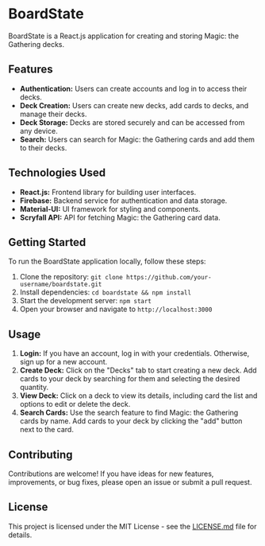 # BoardState

BoardState is a React.js application for creating and storing Magic: the Gathering decks.

## Features

- **Authentication:** Users can create accounts and log in to access their decks.
- **Deck Creation:** Users can create new decks, add cards to decks, and manage their decks.
- **Deck Storage:** Decks are stored securely and can be accessed from any device.
- **Search:** Users can search for Magic: the Gathering cards and add them to their decks.

## Technologies Used

- **React.js:** Frontend library for building user interfaces.
- **Firebase:** Backend service for authentication and data storage.
- **Material-UI:** UI framework for styling and components.
- **Scryfall API:** API for fetching Magic: the Gathering card data.

## Getting Started

To run the BoardState application locally, follow these steps:

1. Clone the repository: `git clone https://github.com/your-username/boardstate.git`
2. Install dependencies: `cd boardstate && npm install`
3. Start the development server: `npm start`
4. Open your browser and navigate to `http://localhost:3000`

## Usage

1. **Login:** If you have an account, log in with your credentials. Otherwise, sign up for a new account.
3. **Create Deck:** Click on the "Decks" tab to start creating a new deck. Add cards to your deck by searching for them and selecting the desired quantity.
4. **View Deck:** Click on a deck to view its details, including card the list and options to edit or delete the deck.
5. **Search Cards:** Use the search feature to find Magic: the Gathering cards by name. Add cards to your deck by clicking the "add" button next to the card.

## Contributing

Contributions are welcome! If you have ideas for new features, improvements, or bug fixes, please open an issue or submit a pull request.

## License

This project is licensed under the MIT License - see the [LICENSE.md](LICENSE.md) file for details.
